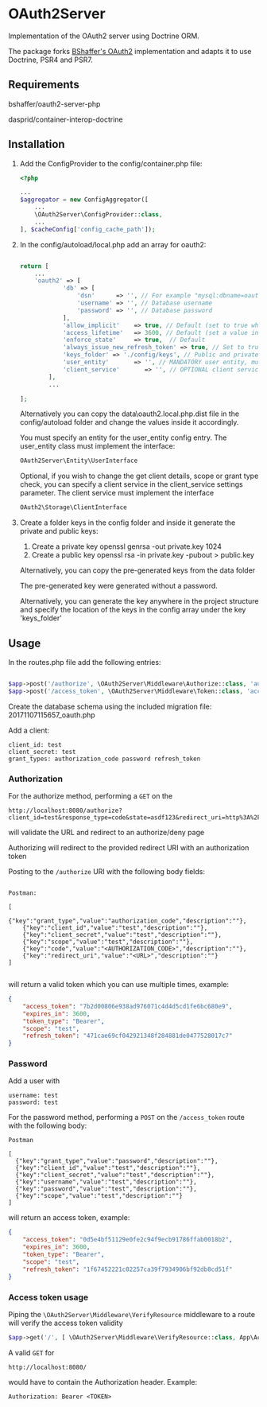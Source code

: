 # OAuth2Server

Implementation of the OAuth2 server using Doctrine ORM. 

The package forks [BShaffer's OAuth2](https://github.com/bshaffer/oauth2-server-php) implementation and adapts it to use Doctrine, PSR4 and PSR7.

## Requirements

bshaffer/oauth2-server-php

dasprid/container-interop-doctrine

## Installation

1. Add the ConfigProvider to the config/container.php file:

    ```php
    <?php
    
    ...
    $aggregator = new ConfigAggregator([
        ...
        \OAuth2Server\ConfigProvider::class,
        ...
    ], $cacheConfig['config_cache_path']);
    ```

2. In the config/autoload/local.php add an array for oauth2:

    ```php
    
    return [
        ...
        'oauth2' => [
                'db' => [
                    'dsn'      => '', // For example "mysql:dbname=oauth2_db;host=localhost"
                    'username' => '', // Database username
                    'password' => '', // Database password
                ],
                'allow_implicit'    => true, // Default (set to true when you need to support browser-based or mobile apps)
                'access_lifetime'   => 3600, // Default (set a value in seconds for access tokens lifetime)
                'enforce_state'     => true,  // Default
                'always_issue_new_refresh_token' => true, // Set to true in order to receive a refresh token always
                'keys_folder' => './config/keys', // Public and private keys folder location
                'user_entity'       => '', // MANDATORY user entity, must implement UserInterface
                'client_service'       => '', // OPTIONAL client service, must implement ClientInterface
            ],
            ...
    
    ];
    
    ```
    
    Alternatively you can copy the data\oauth2.local.php.dist file in the config/autoload folder and change the values inside it accordingly.
    
    You must specify an entity for the user_entity config entry. The user_entity class must implement the interface:
    
    ```php
    OAuth2Server\Entity\UserInterface
    ```
    
    Optional, if you wish to change the get client details, scope or grant type check, 
    you can specify a client service in the client_service settings parameter. The client service must implement the interface
    
    ```php
    OAuth2\Storage\ClientInterface
    ```

3. Create a folder keys in the config folder and inside it generate the private and public keys:
    
    1. Create a private key openssl genrsa -out private.key 1024
    2. Create a public key openssl rsa -in private.key -pubout > public.key
    
    Alternatively, you can copy the pre-generated keys from the data folder
    
    The pre-generated key were generated without a password.
    
    Alternatively, you can generate the key anywhere in the project structure and specify the location of the keys in the config array
    under the key 'keys_folder'
    
## Usage

In the routes.php file add the following entries:

```php

$app->post('/authorize', \OAuth2Server\Middleware\Authorize::class, 'authorize');
$app->post('/access_token', \OAuth2Server\Middleware\Token::class, 'access_token');

```

Create the database schema using the included migration file: 20171107115657_oauth.php

Add a client: 

```
client_id: test
client_secret: test 
grant_types: authorization_code password refresh_token
```

### Authorization

For the authorize method, performing a ```GET``` on the 

```
http://localhost:8080/authorize?client_id=test&response_type=code&state=asdf123&redirect_uri=http%3A%2F%2Flocalhost:8080%2Fauthorize
```

will validate the URL and redirect to an authorize/deny page

Authorizing will redirect to the provided redirect URI with an authorization token

Posting to the ```/authorize``` URI with the following body fields:

```

Postman:

[
    {"key":"grant_type","value":"authorization_code","description":""},
    {"key":"client_id","value":"test","description":""},
    {"key":"client_secret","value":"test","description":""},
    {"key":"scope","value":"test","description":""},
    {"key":"code","value":"<AUTHORIZATION_CODE>","description":""},
    {"key":"redirect_uri","value":"<URL>","description":""}
]
    
```

will return a valid token which you can use multiple times, example:

```json
{
    "access_token": "7b2d00806e938ad976071c4d4d5cd1fe6bc680e9",
    "expires_in": 3600,
    "token_type": "Bearer",
    "scope": "test",
    "refresh_token": "471cae69cf042921348f284881de0477528017c7"
}
```

### Password

Add a user with 
```
username: test
password: test
```

For the password method, performing a ```POST``` on the ```/access_token``` route with the following body:

```
Postman

[
  {"key":"grant_type","value":"password","description":""},
  {"key":"client_id","value":"test","description":""},
  {"key":"client_secret","value":"test","description":""},
  {"key":"username","value":"test","description":""},
  {"key":"password","value":"test","description":""},
  {"key":"scope","value":"test","description":""}
]
```

will return an access token, example:

```json
{
    "access_token": "0d5e4bf51129e0fe2c94f9ecb91786ffab0018b2",
    "expires_in": 3600,
    "token_type": "Bearer",
    "scope": "test",
    "refresh_token": "1f67452221c02257ca39f7934906bf92db8cd51f"
}
```

### Access token usage

Piping the ```\OAuth2Server\Middleware\VerifyResource``` middleware to a route will verify the access token validity

```php
$app->get('/', [ \OAuth2Server\Middleware\VerifyResource::class, App\Action\HomePageAction::class ], 'home');
```

A valid ```GET``` for 
```
http://localhost:8080/
``` 

would have to contain the Authorization header. Example:

```
Authorization: Bearer <TOKEN>
```